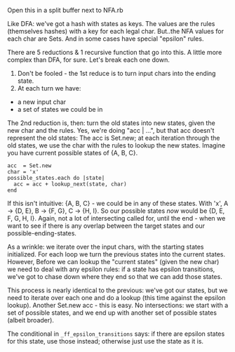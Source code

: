 Open this in a split buffer next to NFA.rb

Like DFA: we've got a hash with states as keys. The values are the rules
(themselves hashes) with a key for each legal char. But..the NFA values for
each char are Sets. And in some cases have special "epsilon" rules.

There are 5 reductions & 1 recursive function that go into this. A little
more complex than DFA, for sure. Let's break each one down.

1. Don't be fooled - the 1st reduce is to turn input chars into the ending state.
2. At each turn we have:
- a new input char
- a set of states we could be in

The 2nd reduction is, then: turn the old states into new states, given the new char
and the rules. Yes, we're doing "acc | ...", but that acc doesn't represent the
old states: The acc is Set.new; at each iteration through the old states,
we use the char with the rules to lookup the new states. Imagine you have
current possible states of {A, B, C}.

```
acc  = Set.new
char = 'x'
possible_states.each do |state|
  acc = acc + lookup_next(state, char)
end
```

If this isn't intuitive: {A, B, C} - we could be in any of these states.
With 'x', A -> {D, E}, B -> {F, G}, C -> {H, I}. So our possible states *now*
would be {D, E, F, G, H, I}. Again, not a lot of intersecting called for,
until the end - when we want to see if there is any overlap between the
target states and our possible-ending-states.

As a wrinkle: we iterate over the input chars, with the starting states initialized.
For each loop we turn the previous states into the current states. However,
Before we can lookup the "current states" (given the new char) we need to
deal with any epsilon rules: if a state has epsilon transitions, we've got
to chase down where they end so that we can add those states.

This process is nearly identical to the previous: we've got our states,
but we need to iterate over each one and do a lookup (this time against
the epsilon lookup). Another Set.new acc - this is easy. No intersections:
we start with a set of possible states, and we end up with another
set of possible states (albeit broader).

The conditional in `_ff_epsilon_transitions` says: if there are epsilon states
for this state, use those instead; otherwise just use the state as it is.
